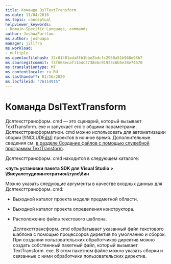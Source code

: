 ```yaml
---
title: Команда DslTextTransform
ms.date: 11/04/2016
ms.topic: conceptual
helpviewer_keywords:
- Domain-Specific Language, commands
author: JoshuaPartlow
ms.author: joshuapa
manager: jillfra
ms.workload:
- multiple
ms.openlocfilehash: 32c01401eda8fb1bbe2bdcfc2950a51b968e98b7
ms.sourcegitcommit: f3f668ecaf11b4c2738ebc91923c6b5e38e74670
ms.translationtype: MT
ms.contentlocale: ru-RU
ms.lasthandoff: 01/16/2020
ms.locfileid: "76114915"
---
```

# <a name="the-dsltexttransform-command"></a>Команда DslTextTransform
Дслтексттрансформ. cmd — это сценарий, который вызывает TextTransform. exe и запускает его с общими параметрами. Дслтексттрансформатион. cmd можно использовать для автоматизации сборки [!INCLUDE[dsl](../modeling/includes/dsl_md.md)] проектов в ночное время. Дополнительные сведения см. [в разделе Создание файлов с помощью служебной программы TextTransform](../modeling/generating-files-with-the-texttransform-utility.md).

 Дслтексттрансформ. cmd находится в следующем каталоге:

 **\<путь установки пакета SDK для Visual Studio > \Висуалстудиоинтегратион\тулс\бин**

 Можно указать следующие аргументы в качестве входных данных для Дслтексттрансформ. cmd:

- Выходной каталог проекта модели предметной области.

- Выходной каталог проекта определения конструктора.

- Расположение файла текстового шаблона.

  Дслтексттрансформ. cmd обрабатывает указанный файл текстового шаблона с помощью процессоров директив по умолчанию и сборок. При создании пользовательских обработчиков директив можно создать собственный пакетный файл, который вызывает TextTransform. exe. В этом пакетном файле можно указать сборки и связанные с ними обработчики пользовательских директив.
